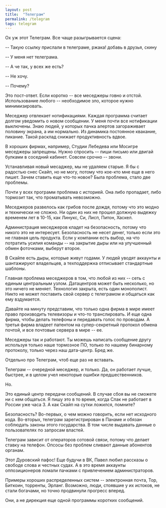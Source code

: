 ```yaml
---
layout: post
title:  "Телеграм"
permalink: /telegram
tags: telegram
---
```


Ох уж этот Телеграм. Все чаще разыгрывается сцена:

-- Такую ссылку прислали в телеграме, ржака! добавь в друзья, скину

-- У меня нет телеграма.

-- А че так, у всех же есть?

-- Не хочу.

-- Почему?

Это пост-ответ. Если коротко -- все меседжеры говно и отстой. Использование
любого -- необходимое зло, которое нужно минимизировать.

Меседжер отвлекает нотификациями. Каждая программа считает долгом уведомить о
новом сообщении. У меня почти все нотификации выключены. Знаю людей, у которых
пачка алертов загораживает половину экрана, а им нормально. Из динамика
постоянное квакание, пикание. Такой расклад снижает продуктивность вдвое.

В хороших фирмах, например, Студии Лебедева или Мосигре меседжеры
запрещены. Нужно спросить -- пиши письмо или двигай булками в соседний
кабинет. Совсем срочно -- звони.

Устанавливая новый месаджер, мы не удаляем старые. Я бы с радостью снес Скайп,
но не могу, потому что кое-кто мне еще в него пишет. Зачем ставить еще что-то
новое? Была проблема, стало две проблемы.

Почти у всех программ проблема с историей. Она либо пропадает, либо тормозит
так, что проматывать невозможно.

Меседжеров развелось как грибов после дождя, потому что это модно и технически
не сложно. Ни один из них не прошел должную выдежку временем лет в 10-15, как
Линукс, Си, Лисп, Питон, Хаскел.

Администрация меседжеров кладет на безопасность, потому что никого это не
интересует. Безопасность не несет денег, только если это не главная цель
продукта. Если у компании есть выбор, на что потратить усилия команды -- на
закрытие дыры или на улучшенный обмен фоточками, выберут второе.

В Скайпе есть дыры, которые живут годами. У людей уводят аккаунты и шантажируют
владельцев, а техподдержка отписывает стандартные шаблоны.

Главная проблема меседжеров в том, что любой из них -- сеть с единым центральным
узлом. Датацентров может быть несколько, но это ничего не меняет. Технология
закрыта, есть один монополист. Никто не может поставить свой сервер с телеграмом
и общаться как ему вздумается.

Давайте на минуту представим, что только одна фирма в мире имеет право
производить телевизоры и что-то транслировать. И еще одна фирма, чтобы делать
телефоны и передавать голос по проводам. А третья фирма владеет патентом на
супер-секретный протокол обмена почтой, и все почтовые сервера в мире -- ее.

Меседжеры так и работают. Ты можешь написать сообщение другу используя только
наше тормозное ПО, только по нашему бинарному протоколу, только через наш
дата-центр. Бред же.

Отдельно про Телеграм, чтоб еще раз не вставать.

Телеграм -- очередной меседжер, и только. Да, он работает лучше, быстрее, и в
целом учел некоторые ошибки предшественников.

Но.

Это единый центр передачи сообщений. В случае сбоя вы не сможете ни с кем
общаться. Я пишу это в то время, когда Слак не работает в России уже часа 3. А
как Скайп на сутки ложился, помните?

Безопасность? Во-первых, о чем можно говорить, если нет исходного
кода. Во-вторых, телеграм зарегистрирован в Панаме и обязан соблюдать законы
этого государства. В том числе выдавать данные о пользователях по запросам
властей.

Телеграм зависит от операторов сотовой связи, потому что делает ставку на
телефон. Опсосы без проблем сливают данные абонентов органам.

Этот Дуровский пафос! Еще будучи в ВК, Павел любил рассказы о свободе слова и
честных судах. А в это время аккаунты оппозиционеров ломали пачками с
привлечением администраторов.

Примеры хороших распределенных систем -- электронная почта, Тор, Биткоин,
торренты, Эрланг. Возможно, люди, стоявшие у их истоков, не стали богачами, но
точно продвинули прогресс вперед.

Они, а не дирекция еще одной программы коротких сообщений.
